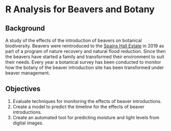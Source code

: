 # R Analysis for Beavers and Botany

## Background

A study of the effects of the introduction of beavers on botanical biodiversity.
Beavers were reintroduced to the [Spains Hall Estate](https://www.spainshallestate.co.uk/nfm_beavers) in 2019
as part of a program of nature recovery and natural flood reduction.
Since then the beavers have started a family
and transformed their environment to suit their needs.
Every year a botanical survey has been conducted to monitor how the botany
of the beaver introduction site has been transformed under beaver management.

## Objectives

1. Evaluate techniques for monitoring the effects of beaver introductions.
1. Create a model to predict the timeline for the effects of beaver introductions.
1. Create an automated tool for predicting moisture and light levels from digital images.
